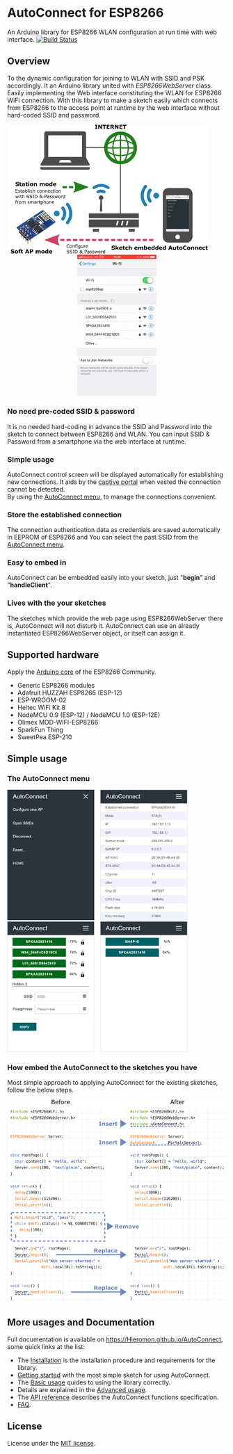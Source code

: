 # AutoConnect for ESP8266

An Arduino library for ESP8266 WLAN configuration at run time with web interface. [![Build Status](https://travis-ci.org/Hieromon/AutoConnect.svg?branch=master)](https://travis-ci.org/Hieromon/AutoConnect)

## Overview

To the dynamic configuration for joining to WLAN with SSID and PSK accordingly. It an Arduino library united with *ESP8266WebServer* class.
Easily implementing the Web interface constituting the WLAN for ESP8266 WiFi connection. With this library to make a sketch easily which connects from ESP8266 to the access point at runtime by the web interface without hard-coded SSID and password.

<div align="center"><img alt="Overview" width="460" src="docs/images/ov.png" />&emsp;&emsp;&emsp;<img alt="Captiveportal" width="182" src="docs/images/ov.gif" /></div>

### No need pre-coded SSID &amp; password

It is no needed hard-coding in advance the SSID and Password into the sketch to connect between ESP8266 and WLAN. You can input SSID &amp; Password from a smartphone via the web interface at runtime.

### Simple usage

AutoConnect control screen will be displayed automatically for establishing new connections. It aids by the <a href="https://en.wikipedia.org/wiki/Captive_portal">captive portal</a> when vested the connection cannot be detected.<br>By using the [AutoConnect menu](https://hieromon.github.io/AutoConnect/menu/index.html), to manage the connections convenient.

### Store the established connection

The connection authentication data as credentials are saved automatically in EEPROM of ESP8266 and You can select the past SSID from the [AutoConnect menu](https://hieromon.github.io/AutoConnect/menu/index.html).

### Easy to embed in

AutoConnect can be embedded easily into your sketch, just "**begin**" and "**handleClient**".

###  Lives with the your sketches

The sketches which provide the web page using ESP8266WebServer there is, AutoConnect will not disturb it. AutoConnect can use an already instantiated ESP8266WebServer object, or itself can assign it.

## Supported hardware

Apply the [Arduino core](https://github.com/esp8266/Arduino) of the ESP8266 Community.

- Generic ESP8266 modules
- Adafruit HUZZAH ESP8266 (ESP-12)
- ESP-WROOM-02
- Heltec WiFi Kit 8
- NodeMCU 0.9 (ESP-12) / NodeMCU 1.0 (ESP-12E)
- Olimex MOD-WIFI-ESP8266
- SparkFun Thing
- SweetPea ESP-210

## Simple usage

### The AutoConnect menu

<img src="mkdocs/images/menu_r.png" width="200">&emsp;<img src="mkdocs/images/statistics.png" width="200">&emsp;<img src="mkdocs/images/confignew.png"
 width="200">&emsp;<img src="mkdocs/images/openssid.png" width="200">

### How embed the AutoConnect to the sketches you have

Most simple approach to applying AutoConnect for the existing sketches, follow the below steps.

<img src="mkdocs/images/beforeafter.png">

## More usages and Documentation

Full documentation is available on https://Hieromon.github.io/AutoConnect, some quick links at the list:

- The [Installation](https://hieromon.github.io/AutoConnect/index.html#installation) is the installation procedure and requirements for the library.
- [Getting started](https://hieromon.github.io/AutoConnect/gettingstarted/index.html) with the most simple sketch for using AutoConnect.
- The [Basic usage](https://hieromon.github.io/AutoConnect/basicusage/index.html) quides to using the library correctly.
- Details are explained in the [Advanced usage](https://hieromon.github.io/AutoConnect/advancedusage/index.html).
- The [API reference](https://hieromon.github.io/AutoConnect/api/index.html) describes the AutoConnect functions specification.
- [FAQ](https://hieromon.github.io/AutoConnect/faq/index.html).

## License

License under the [MIT license](LICENSE).